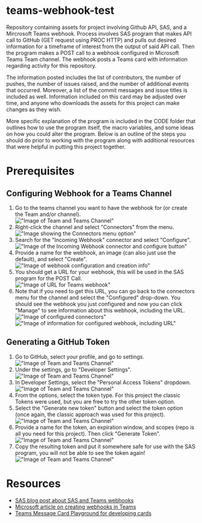 # teams-webhook-test
Repository containing assets for project involving Github API, SAS, and a Mircrosoft Teams webhook.
Process involves SAS program that makes API call to GitHub (GET request using PROC  HTTP) and pulls out desired information for a timeframe of interest from the output of said API call. Then the program makes a POST call to a webhook configured in Microsoft Teams Team channel. The webhook posts a Teams card with information regarding activity for this repository.

The information posted includes the list of contributors, the number of pushes, the number of issues raised, and the number of additional events that occurred. Moreover, a list of the commit messages and issue titles is included as well. Information included on this card may be adjusted over time, and anyone who downloads the assets for this project can make changes as they wish.

More specific explanation of the program is included in the CODE folder that outlines how to use the program itself, the macro variables, and some ideas on how you could alter the program. Below is an outline of the steps you should do prior to working with the program along with additional resources that were helpful in putting this project together.

# Prerequisites

## Configuring Webhook for a Teams Channel
1. Go to the teams channel you want to have the webhook for (or create the Team and/or channel).  
    !["Image of Team and Teams Channel"](./Images/Teams_Prereq_1.png)
2. Right-click the channel and select "Connectors" from the menu.  
    !["Image showing the Connectors menu option"](./Images/Teams_Prereq_2.png)
4. Search for the "Incoming Webhook" connector and select "Configure".  
    !["Image of the Incoming Webhook connector and configure button"](./Images/Teams_Prereq_3.png)
5. Provide a name for the webhook, an image (can also just use the default), and select "Create".  
    !["Image of webhook configuration and creation info"](./Images/Teams_Prereq_4.png)
6. You should get a URL for your webhook, this will be used in the SAS program for the POST Call.  
    !["Image of URL for Teams webhook"](./Images/Teams_Prereq_5.png)
7. Note that if you need to get this URL, you can go back to the connectors menu for the channel and select the "Configured" drop-down. You should see the webhook you just configured and now you can click "Manage" to see information about this webhook, including the URL.  
    !["Image of configured connectors"](./Images/Teams_Prereq_6a.png)  
    !["Image of information for configured webhook, including URL"](./Images/Teams_Prereq_6b.png)

## Generating a GitHub Token
1. Go to GitHub, select your profile, and go to settings.  
    !["Image of Team and Teams Channel"](./Images/Token_Prereq_1.png)
2. Under the settings, go to "Developer Settings".  
    !["Image of Team and Teams Channel"](./Images/Token_Prereq_2.png)
3. In Developer Settings, select the "Personal Access Tokens" dropdown.  
    !["Image of Team and Teams Channel"](./Images/Token_Prereq_3.png)
4. From the options, select the token type. For this project the classic Tokens were used, but you are free to try the other token option.
5. Select the "Generate new token" button and select the token option (once again, the classic approach was used for this project).  
    !["Image of Team and Teams Channel"](./Images/Token_Prereq_4.png)
6. Provide a name for the token, an expiration window, and scopes (repo is all you need for this project). Then click "Generate Token".  
    !["Image of Team and Teams Channel"](./Images/Token_Prereq_5.png)
7. Copy the resulting token and put it somewhere safe for use with the SAS program, you will not be able to see the token again!  
    !["Image of Team and Teams Channel"](./Images/Token_Prereq_6.png)

# Resources
- [SAS blog post about SAS and Teams webhooks](https://blogs.sas.com/content/sasdummy/2019/09/05/sas-microsoft-teams/)
- [Microsoft article on creating webhooks in Teams](https://learn.microsoft.com/en-us/microsoftteams/platform/webhooks-and-connectors/how-to/add-incoming-webhook?tabs=dotnet)
- [Teams Message Card Playground for developing cards](https://messagecardplayground.azurewebsites.net)
